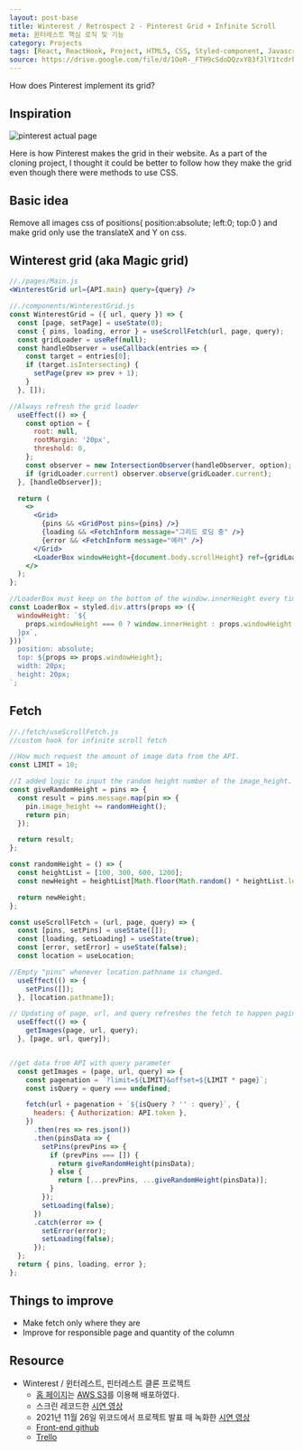 ```yaml
---
layout: post-base
title: Winterest / Retrospect 2 - Pinterest Grid + Infinite Scroll
meta: 윈터레스트 핵심 로직 및 기능
category: Projects
tags: [React, ReactHook, Project, HTML5, CSS, Styled-component, Javascript]
source: https://drive.google.com/file/d/1OeR-_FTH9cSdoDQzxY83fJlY1tcdrh7Q/view?usp=sharing
---
```

How does Pinterest implement its grid?

## Inspiration

![pinterest actual page]({{site.baseurl}}/img/2021-11-27-Winterest/pinterest_translates.png)

Here is how Pinterest makes the grid in their website. As a part of the cloning project, I thought it could be better to follow how they make the grid even though there were methods to use CSS.

## Basic idea

Remove all images css of positions( position:absolute; left:0; top:0 ) and make grid only use the translateX and Y on css.

## Winterest grid (aka Magic grid)

```jsx
//./pages/Main.js 
<WinterestGrid url={API.main} query={query} />
```

```jsx
//./components/WinterestGrid.js 
const WinterestGrid = ({ url, query }) => {
  const [page, setPage] = useState(0);
  const { pins, loading, error } = useScrollFetch(url, page, query);
  const gridLoader = useRef(null);
  const handleObserver = useCallback(entries => {
    const target = entries[0];
    if (target.isIntersecting) {
      setPage(prev => prev + 1);
    }
  }, []);

//Always refresh the grid loader
  useEffect(() => {
    const option = {
      root: null,
      rootMargin: '20px',
      threshold: 0,
    };
    const observer = new IntersectionObserver(handleObserver, option);
    if (gridLoader.current) observer.observe(gridLoader.current);
  }, [handleObserver]);

  return (
    <>
      <Grid>
        {pins && <GridPost pins={pins} />}
        {loading && <FetchInform message="그리드 로딩 중" />}
        {error && <FetchInform message="에러" />}
      </Grid>
      <LoaderBox windowHeight={document.body.scrollHeight} ref={gridLoader} />
    </>
  );
};

//LoaderBox must keep on the bottom of the window.innerHeight every time.
const LoaderBox = styled.div.attrs(props => ({
  windowHeight: `${
    props.windowHeight === 0 ? window.innerHeight : props.windowHeight
  }px`,
}))`
  position: absolute;
  top: ${props => props.windowHeight};
  width: 20px;
  height: 20px;
`;
```

## Fetch

```jsx
//./fetch/useScrollFetch.js 
//custom hook for infinite scroll fetch

//How much request the amount of image data from the API.
const LIMIT = 10;

//I added logic to input the random height number of the image_height. This value uses for the height and offsets y of posts on the Winterest Grid.
const giveRandomHeight = pins => {
  const result = pins.message.map(pin => {
    pin.image_height += randomHeight();
    return pin;
  });

  return result;
};

const randomHeight = () => {
  const heightList = [100, 300, 600, 1200];
  const newHeight = heightList[Math.floor(Math.random() * heightList.length)];

  return newHeight;
};

const useScrollFetch = (url, page, query) => {
  const [pins, setPins] = useState([]);
  const [loading, setLoading] = useState(true);
  const [error, setError] = useState(false);
  const location = useLocation;

//Empty "pins" whenever location.pathname is changed.
  useEffect(() => {
    setPins([]);
  }, [location.pathname]);

// Updating of page, url, and query refreshes the fetch to happen pagination
  useEffect(() => {
    getImages(page, url, query);
  }, [page, url, query]);


//get data from API with query parameter
  const getImages = (page, url, query) => {
    const pagenation = `?limit=${LIMIT}&offset=${LIMIT * page}`;
    const isQuery = query === undefined;

    fetch(url + pagenation + `${isQuery ? '' : query}`, {
      headers: { Authorization: API.token },
    })
      .then(res => res.json())
      .then(pinsData => {
        setPins(prevPins => {
          if (prevPins === []) {
            return giveRandomHeight(pinsData);
          } else {
            return [...prevPins, ...giveRandomHeight(pinsData)];
          }
        });
        setLoading(false);
      })
      .catch(error => {
        setError(error);
        setLoading(false);
      });
  };
  return { pins, loading, error };
};
```

## Things to improve

- Make fetch only where they are
- Improve for responsible page and quantity of the column

## Resource

- Winterest / 윈터레스트, 핀터레스트 클론 프로젝트
  - [홈 페이지](http://wecode26winterestproject.s3-website.ap-northeast-2.amazonaws.com/)는 [AWS S3](https://aws.amazon.com/?nc2=h_lg)를 이용해 배포하였다.
  - 스크린 레코드한 [시연 영상](https://drive.google.com/file/d/1OeR-_FTH9cSdoDQzxY83fJlY1tcdrh7Q/view?usp=sharing)
  - 2021년 11월 26일 위코드에서 프로젝트 발표 때 녹화한 [시연 영상](https://drive.google.com/file/d/1wh3uxFrbqOR_65DGYM8RUOlCP-cuKJhI/view?usp=sharing)
  - [Front-end github](https://github.com/wecode-bootcamp-korea/26-2nd-Weterest-frontend)
  - [Trello](https://trello.com/b/Q966JjyT/weterest)
